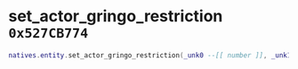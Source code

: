 # set_actor_gringo_restriction `0x527CB774`

```lua
natives.entity.set_actor_gringo_restriction(_unk0 --[[ number ]], _unk1 --[[ number ]])
```